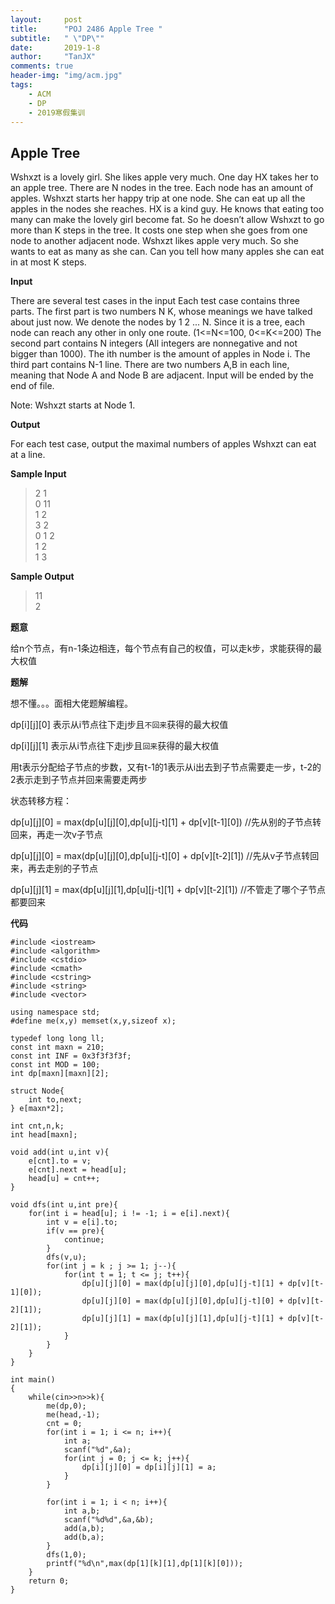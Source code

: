 ```yaml
---
layout:     post
title:      "POJ 2486 Apple Tree "
subtitle:   " \"DP\""
date:       2019-1-8
author:     "TanJX"
comments: true
header-img: "img/acm.jpg"
tags:
    - ACM
    - DP
    - 2019寒假集训
---
```


## Apple Tree 

Wshxzt is a lovely girl. She likes apple very much. One day HX takes her to an apple tree. There are N nodes in the tree. Each node has an amount of apples. Wshxzt starts her happy trip at one node. She can eat up all the apples in the nodes she reaches. HX is a kind guy. He knows that eating too many can make the lovely girl become fat. So he doesn’t allow Wshxzt to go more than K steps in the tree. It costs one step when she goes from one node to another adjacent node. Wshxzt likes apple very much. So she wants to eat as many as she can. Can you tell how many apples she can eat in at most K steps.

**Input**

There are several test cases in the input 
Each test case contains three parts. 
The first part is two numbers N K, whose meanings we have talked about just now. We denote the nodes by 1 2 ... N. Since it is a tree, each node can reach any other in only one route. (1<=N<=100, 0<=K<=200) 
The second part contains N integers (All integers are nonnegative and not bigger than 1000). The ith number is the amount of apples in Node i. 
The third part contains N-1 line. There are two numbers A,B in each line, meaning that Node A and Node B are adjacent. 
Input will be ended by the end of file. 

Note: Wshxzt starts at Node 1.

**Output**

For each test case, output the maximal numbers of apples Wshxzt can eat at a line.

**Sample Input**

>2 1<br> 
0 11<br>
1 2<br>
3 2<br>
0 1 2<br>
1 2<br>
1 3<br>

**Sample Output**

>11<br>
2<br>

**题意**

给n个节点，有n-1条边相连，每个节点有自己的权值，可以走k步，求能获得的最大权值

**题解**

想不懂。。。面相大佬题解编程。

dp[i][j][0] 表示从i节点往下走j步且```不回来```获得的最大权值

dp[i][j][1] 表示从i节点往下走j步且```回来```获得的最大权值

用t表示分配给子节点的步数，又有t-1的1表示从i出去到子节点需要走一步，t-2的2表示走到子节点并回来需要走两步

状态转移方程：

dp[u][j][0] = max(dp[u][j][0],dp[u][j-t][1] + dp[v][t-1][0])        //先从别的子节点转回来，再走一次v子节点

dp[u][j][0] = max(dp[u][j][0],dp[u][j-t][0] + dp[v][t-2][1])        //先从v子节点转回来，再去走别的子节点

dp[u][j][1] = max(dp[u][j][1],dp[u][j-t][1] + dp[v][t-2][1])        //不管走了哪个子节点都要回来

**代码**

```
#include <iostream>
#include <algorithm>
#include <cstdio>
#include <cmath>
#include <cstring>
#include <string>
#include <vector>

using namespace std;
#define me(x,y) memset(x,y,sizeof x);

typedef long long ll;
const int maxn = 210;
const int INF = 0x3f3f3f3f;
const int MOD = 100;
int dp[maxn][maxn][2];

struct Node{
    int to,next;
} e[maxn*2];

int cnt,n,k;
int head[maxn];

void add(int u,int v){
    e[cnt].to = v;
    e[cnt].next = head[u];
    head[u] = cnt++;
}

void dfs(int u,int pre){
    for(int i = head[u]; i != -1; i = e[i].next){
        int v = e[i].to;
        if(v == pre){
            continue;
        }
        dfs(v,u);
        for(int j = k ; j >= 1; j--){
            for(int t = 1; t <= j; t++){
                dp[u][j][0] = max(dp[u][j][0],dp[u][j-t][1] + dp[v][t-1][0]);
                dp[u][j][0] = max(dp[u][j][0],dp[u][j-t][0] + dp[v][t-2][1]);
                dp[u][j][1] = max(dp[u][j][1],dp[u][j-t][1] + dp[v][t-2][1]);
            }
        }
    }
}

int main()
{
    while(cin>>n>>k){
        me(dp,0);
        me(head,-1);
        cnt = 0;
        for(int i = 1; i <= n; i++){
            int a;
            scanf("%d",&a);
            for(int j = 0; j <= k; j++){
                dp[i][j][0] = dp[i][j][1] = a;
            }
        }

        for(int i = 1; i < n; i++){
            int a,b;
            scanf("%d%d",&a,&b);
            add(a,b);
            add(b,a);
        }
        dfs(1,0);
        printf("%d\n",max(dp[1][k][1],dp[1][k][0]));
    }
    return 0;
}

```